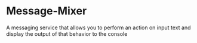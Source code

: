 # Message-Mixer
A messaging service that allows you to perform an action on input text and display the output of that behavior to the console
